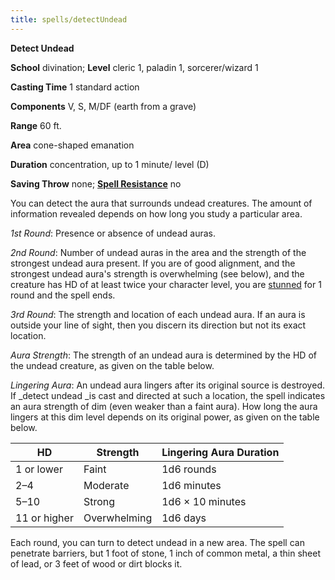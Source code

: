 ```yaml
---
title: spells/detectUndead
---
```

 **Detect Undead**

**School** divination; **Level** cleric 1, paladin 1, sorcerer/wizard 1

**Casting Time** 1 standard action

**Components** V, S, M/DF (earth from a grave)

**Range** 60 ft.

**Area** cone-shaped emanation

**Duration** concentration, up to 1 minute/ level (D)

**Saving Throw** none; **[Spell Resistance](../glossary.md#_spell-resistance)** no

You can detect the aura that surrounds undead creatures. The amount of information revealed depends on how long you study a particular area.

_1st Round_: Presence or absence of undead auras.

_2nd Round_: Number of undead auras in the area and the strength of the strongest undead aura present. If you are of good alignment, and the strongest undead aura's strength is overwhelming (see below), and the creature has HD of at least twice your character level, you are [stunned](../glossary.md#_stunned) for 1 round and the spell ends.

_3rd Round_: The strength and location of each undead aura. If an aura is outside your line of sight, then you discern its direction but not its exact location.

_Aura Strength_: The strength of an undead aura is determined by the HD of the undead creature, as given on the table below.

_Lingering Aura_: An undead aura lingers after its original source is destroyed. If _detect undead _is cast and directed at such a location, the spell indicates an aura strength of dim (even weaker than a faint aura). How long the aura lingers at this dim level depends on its original power, as given on the table below.

| HD | Strength | Lingering Aura Duration |
| --- | --- | --- |
| 1 or lower | Faint | 1d6 rounds |
| 2–4 | Moderate | 1d6 minutes |
| 5–10 | Strong | 1d6 × 10 minutes |
| 11 or higher | Overwhelming | 1d6 days |

Each round, you can turn to detect undead in a new area. The spell can penetrate barriers, but 1 foot of stone, 1 inch of common metal, a thin sheet of lead, or 3 feet of wood or dirt blocks it.

